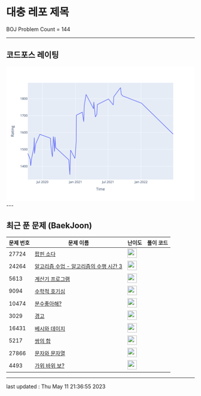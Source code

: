 # 대충 레포 제목

BOJ Problem Count = 144

---

## 코드포스 레이팅
[![Rating Graph](./cfStats.svg)](https://github.com/ingyu1008/Algorithm-Problem-Solving/blob/master/cfStats.html)---

## 최근 푼 문제 (BaekJoon)
| 문제 번호 | 문제 이름 | 난이도 | 풀이 코드 |
| --- | --- | --- | --- |
| 27724 | [팝핀 소다](https://www.acmicpc.net/problem/27724) | <img height="25px" width="25px=" src="https://static.solved.ac/tier_small/9.svg"/> |  |
| 24264 | [알고리즘 수업 - 알고리즘의 수행 시간 3](https://www.acmicpc.net/problem/24264) | <img height="25px" width="25px=" src="https://static.solved.ac/tier_small/3.svg"/> |  |
| 5613 | [계산기 프로그램](https://www.acmicpc.net/problem/5613) | <img height="25px" width="25px=" src="https://static.solved.ac/tier_small/3.svg"/> |  |
| 9094 | [수학적 호기심](https://www.acmicpc.net/problem/9094) | <img height="25px" width="25px=" src="https://static.solved.ac/tier_small/3.svg"/> |  |
| 10474 | [분수좋아해?](https://www.acmicpc.net/problem/10474) | <img height="25px" width="25px=" src="https://static.solved.ac/tier_small/3.svg"/> |  |
| 3029 | [경고](https://www.acmicpc.net/problem/3029) | <img height="25px" width="25px=" src="https://static.solved.ac/tier_small/3.svg"/> |  |
| 16431 | [베시와 데이지](https://www.acmicpc.net/problem/16431) | <img height="25px" width="25px=" src="https://static.solved.ac/tier_small/3.svg"/> |  |
| 5217 | [쌍의 합](https://www.acmicpc.net/problem/5217) | <img height="25px" width="25px=" src="https://static.solved.ac/tier_small/3.svg"/> |  |
| 27866 | [문자와 문자열](https://www.acmicpc.net/problem/27866) | <img height="25px" width="25px=" src="https://static.solved.ac/tier_small/1.svg"/> |  |
| 4493 | [가위 바위 보?](https://www.acmicpc.net/problem/4493) | <img height="25px" width="25px=" src="https://static.solved.ac/tier_small/3.svg"/> |  |


---

last updated : Thu May 11 21:36:55 2023

